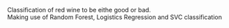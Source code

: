 Classification of red wine to be eithe good or bad. <br/> Making use of Random Forest, Logistics Regression and SVC classification
